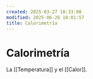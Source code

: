 ```yaml
---
created: 2025-03-27 10:33:08
modified: 2025-06-26 18:01:57
title: Calorimetría
---
```


# Calorimetría

La [[Temperatura]] y el [[Calor]].
